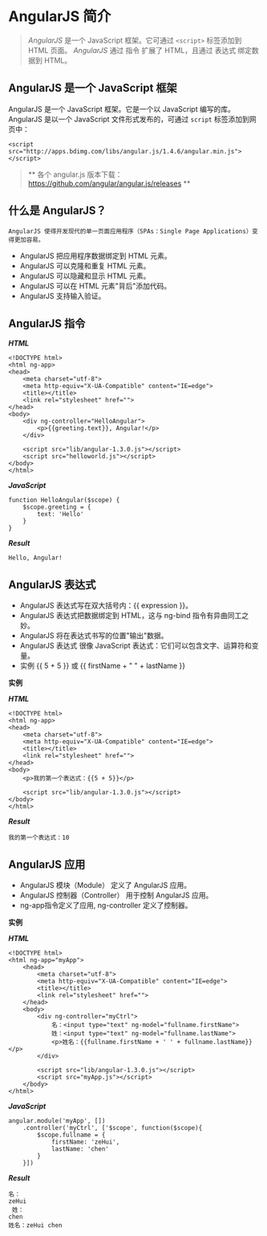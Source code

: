 # AngularJS 简介


> *AngularJS* 是一个 JavaScript 框架。它可通过 `<script>` 标签添加到 HTML 页面。
> *AngularJS* 通过 指令 扩展了 HTML，且通过 表达式 绑定数据到 HTML。


## AngularJS 是一个 JavaScript 框架


AngularJS 是一个 JavaScript 框架。它是一个以 JavaScript 编写的库。
AngularJS 是以一个 JavaScript 文件形式发布的，可通过 `script` 标签添加到网页中：


```
<script src="http://apps.bdimg.com/libs/angular.js/1.4.6/angular.min.js"></script>
```

> ** 各个 angular.js 版本下载： https://github.com/angular/angular.js/releases **

## 什么是 AngularJS？

	AngularJS 使得开发现代的单一页面应用程序（SPAs：Single Page Applications）变得更加容易。

- AngularJS 把应用程序数据绑定到 HTML 元素。
- AngularJS 可以克隆和重复 HTML 元素。
- AngularJS 可以隐藏和显示 HTML 元素。
- AngularJS 可以在 HTML 元素"背后"添加代码。
- AngularJS 支持输入验证。

## AngularJS 指令

***HTML***

```
<!DOCTYPE html>
<html ng-app>
<head>
	<meta charset="utf-8">
	<meta http-equiv="X-UA-Compatible" content="IE=edge">
	<title></title>
	<link rel="stylesheet" href="">
</head>
<body>
	<div ng-controller="HelloAngular">
		<p>{{greeting.text}}, Angular!</p>
	</div>

	<script src="lib/angular-1.3.0.js"></script>
	<script src="helloworld.js"></script>
</body>
</html>
```

***JavaScript***

```
function HelloAngular($scope) {
	$scope.greeting = {
		text: 'Hello'
	}
}
```

***Result***

```
Hello, Angular!
```

## AngularJS 表达式

- AngularJS 表达式写在双大括号内：{{ expression }}。
- AngularJS 表达式把数据绑定到 HTML，这与 ng-bind 指令有异曲同工之妙。
- AngularJS 将在表达式书写的位置"输出"数据。
- AngularJS 表达式 很像 JavaScript 表达式：它们可以包含文字、运算符和变量。
- 实例 {{ 5 + 5 }} 或 {{ firstName + " " + lastName }}


**实例**

***HTML***

```
<!DOCTYPE html>
<html ng-app>
<head>
	<meta charset="utf-8">
	<meta http-equiv="X-UA-Compatible" content="IE=edge">
	<title></title>
	<link rel="stylesheet" href="">
</head>
<body>
	<p>我的第一个表达式：{{5 + 5}}</p>

	<script src="lib/angular-1.3.0.js"></script>
</body>
</html>
```

***Result***

```
我的第一个表达式：10
```

## AngularJS 应用

- AngularJS 模块（Module） 定义了 AngularJS 应用。
- AngularJS 控制器（Controller） 用于控制 AngularJS 应用。
- ng-app指令定义了应用, ng-controller 定义了控制器。


**实例**

***HTML***

```
<!DOCTYPE html>
<html ng-app="myApp">
	<head>
		<meta charset="utf-8">
		<meta http-equiv="X-UA-Compatible" content="IE=edge">
		<title></title>
		<link rel="stylesheet" href="">
	</head>
	<body>
		<div ng-controller="myCtrl">
			名：<input type="text" ng-model="fullname.firstName">
			姓：<input type="text" ng-model="fullname.lastName">
			<p>姓名：{{fullname.firstName + ' ' + fullname.lastName}}</p>
		</div>
		
		<script src="lib/angular-1.3.0.js"></script>
		<script src="myApp.js"></script>
	</body>
</html>
```

***JavaScript***

```
angular.module('myApp', [])
	.controller('myCtrl', ['$scope', function($scope){
		$scope.fullname = {
			firstName: 'zeHui',
			lastName: 'chen'
		}
	}])
```

***Result***

```
名：
zeHui
 姓：
chen
姓名：zeHui chen
```